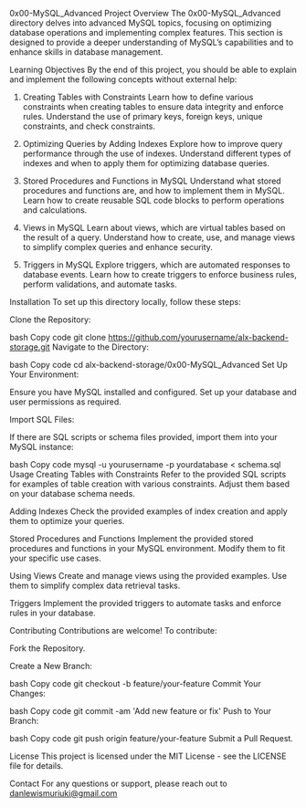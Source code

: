 0x00-MySQL_Advanced
Project Overview
The 0x00-MySQL_Advanced directory delves into advanced MySQL topics, focusing on optimizing database operations and implementing complex features. This section is designed to provide a deeper understanding of MySQL’s capabilities and to enhance skills in database management.

Learning Objectives
By the end of this project, you should be able to explain and implement the following concepts without external help:

1. Creating Tables with Constraints
Learn how to define various constraints when creating tables to ensure data integrity and enforce rules. Understand the use of primary keys, foreign keys, unique constraints, and check constraints.

2. Optimizing Queries by Adding Indexes
Explore how to improve query performance through the use of indexes. Understand different types of indexes and when to apply them for optimizing database queries.

3. Stored Procedures and Functions in MySQL
Understand what stored procedures and functions are, and how to implement them in MySQL. Learn how to create reusable SQL code blocks to perform operations and calculations.

4. Views in MySQL
Learn about views, which are virtual tables based on the result of a query. Understand how to create, use, and manage views to simplify complex queries and enhance security.

5. Triggers in MySQL
Explore triggers, which are automated responses to database events. Learn how to create triggers to enforce business rules, perform validations, and automate tasks.

Installation
To set up this directory locally, follow these steps:

Clone the Repository:

bash
Copy code
git clone https://github.com/yourusername/alx-backend-storage.git
Navigate to the Directory:

bash
Copy code
cd alx-backend-storage/0x00-MySQL_Advanced
Set Up Your Environment:

Ensure you have MySQL installed and configured. Set up your database and user permissions as required.

Import SQL Files:

If there are SQL scripts or schema files provided, import them into your MySQL instance:

bash
Copy code
mysql -u yourusername -p yourdatabase < schema.sql
Usage
Creating Tables with Constraints
Refer to the provided SQL scripts for examples of table creation with various constraints. Adjust them based on your database schema needs.

Adding Indexes
Check the provided examples of index creation and apply them to optimize your queries.

Stored Procedures and Functions
Implement the provided stored procedures and functions in your MySQL environment. Modify them to fit your specific use cases.

Using Views
Create and manage views using the provided examples. Use them to simplify complex data retrieval tasks.

Triggers
Implement the provided triggers to automate tasks and enforce rules in your database.

Contributing
Contributions are welcome! To contribute:

Fork the Repository.

Create a New Branch:

bash
Copy code
git checkout -b feature/your-feature
Commit Your Changes:

bash
Copy code
git commit -am 'Add new feature or fix'
Push to Your Branch:

bash
Copy code
git push origin feature/your-feature
Submit a Pull Request.

License
This project is licensed under the MIT License - see the LICENSE file for details.

Contact
For any questions or support, please reach out to danlewismuriuki@gmail.com
